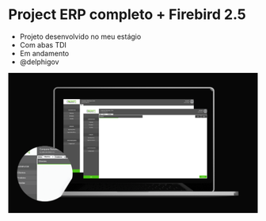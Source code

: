 # Project ERP completo + Firebird 2.5
- Projeto desenvolvido no meu estágio
- Com abas TDI
- Em andamento
-  @delphigov

![Texto alternativo](https://github.com/francinedds/project-erpcompleto-delphi/blob/main/src/mockup-sistema-erp.png)

 
